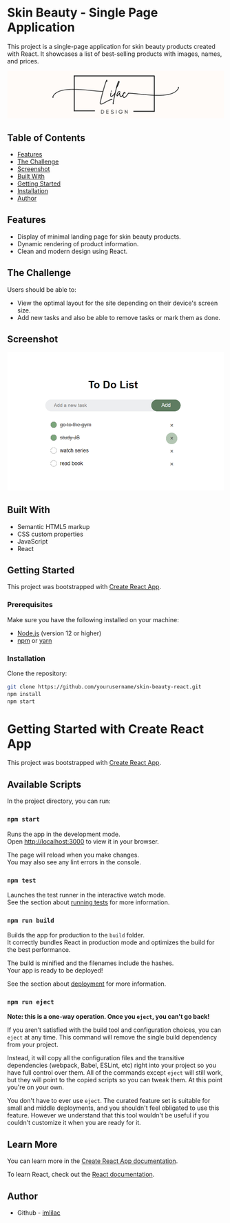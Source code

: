 # Skin Beauty - Single Page Application

This project is a single-page application for skin beauty products created with React. It showcases a list of best-selling products with images, names, and prices.

![logo](https://github.com/imlilac/Daneshkar-js-hw-4-ToDoList/blob/main/assets/img/banner.jpg)

## Table of Contents

- [Features](#features)
- [The Challenge](#the-challenge)
- [Screenshot](#screenshot)
- [Built With](#built-with)
- [Getting Started](#getting-started)
- [Installation](#installation)
- [Author](#author)

## Features

- Display of minimal landing page for skin beauty products.
- Dynamic rendering of product information.
- Clean and modern design using React.

## The Challenge

Users should be able to:

- View the optimal layout for the site depending on their device's screen size.
- Add new tasks and also be able to remove tasks or mark them as done.

## Screenshot

![Screenshot](https://github.com/imlilac/Daneshkar-js-hw-4-ToDoList/blob/main/assets/img/screen.png)

## Built With

- Semantic HTML5 markup
- CSS custom properties
- JavaScript
- React

## Getting Started

This project was bootstrapped with [Create React App](https://github.com/facebook/create-react-app).

### Prerequisites

Make sure you have the following installed on your machine:

- [Node.js](https://nodejs.org/) (version 12 or higher)
- [npm](https://www.npmjs.com/) or [yarn](https://yarnpkg.com/)

### Installation

 Clone the repository:
   ```bash
   git clone https://github.com/yourusername/skin-beauty-react.git
   npm install
   npm start
```
# Getting Started with Create React App

This project was bootstrapped with [Create React App](https://github.com/facebook/create-react-app).

## Available Scripts

In the project directory, you can run:

### `npm start`

Runs the app in the development mode.\
Open [http://localhost:3000](http://localhost:3000) to view it in your browser.

The page will reload when you make changes.\
You may also see any lint errors in the console.

### `npm test`

Launches the test runner in the interactive watch mode.\
See the section about [running tests](https://facebook.github.io/create-react-app/docs/running-tests) for more information.

### `npm run build`

Builds the app for production to the `build` folder.\
It correctly bundles React in production mode and optimizes the build for the best performance.

The build is minified and the filenames include the hashes.\
Your app is ready to be deployed!

See the section about [deployment](https://facebook.github.io/create-react-app/docs/deployment) for more information.

### `npm run eject`

**Note: this is a one-way operation. Once you `eject`, you can't go back!**

If you aren't satisfied with the build tool and configuration choices, you can `eject` at any time. This command will remove the single build dependency from your project.

Instead, it will copy all the configuration files and the transitive dependencies (webpack, Babel, ESLint, etc) right into your project so you have full control over them. All of the commands except `eject` will still work, but they will point to the copied scripts so you can tweak them. At this point you're on your own.

You don't have to ever use `eject`. The curated feature set is suitable for small and middle deployments, and you shouldn't feel obligated to use this feature. However we understand that this tool wouldn't be useful if you couldn't customize it when you are ready for it.

## Learn More

You can learn more in the [Create React App documentation](https://facebook.github.io/create-react-app/docs/getting-started).

To learn React, check out the [React documentation](https://reactjs.org/).

## Author

-  Github - [imlilac](https://github.com/imlilac)
